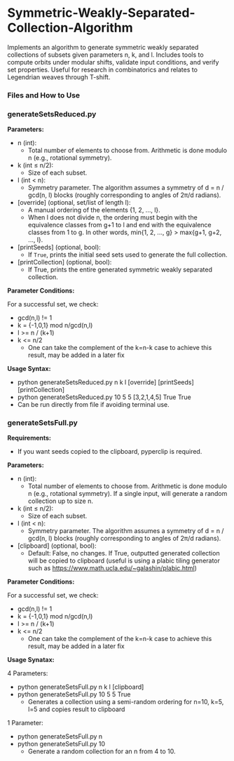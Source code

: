 # Symmetric-Weakly-Separated-Collection-Algorithm
Implements an algorithm to generate symmetric weakly separated collections of subsets given parameters n, k, and l. Includes tools to compute orbits under modular shifts, validate input conditions, and verify set properties. Useful for research in combinatorics and relates to Legendrian weaves through T-shift.


### Files and How to Use

### generateSetsReduced.py

**Parameters:**

- n (int):
  - Total number of elements to choose from. Arithmetic is done modulo n (e.g., rotational symmetry).
- k (int ≤ n/2):
  - Size of each subset.
- l (int < n):
  - Symmetry parameter. The algorithm assumes a symmetry of d = n / gcd(n, l) blocks (roughly corresponding to angles of 2π/d radians).
- [override] (optional, set/list of length l):
  - A manual ordering of the elements {1, 2, ..., l}. 
  - When l does not divide n, the ordering must begin with the equivalence classes from g+1 to l and end with the equivalence classes from 1 to g. In other words, min{1, 2, ..., g} > max{g+1, g+2, ..., l}.
- [printSeeds] (optional, bool):
  - If `True`, prints the initial seed sets used to generate the full collection.
- [printCollection] (optional, bool):
  - If True, prints the entire generated symmetric weakly separated collection.

**Parameter Conditions:**

For a successful set, we check:
- gcd(n,l) != 1
- k = {-1,0,1} mod n/gcd(n,l)
- l >= n / (k+1)
- k <= n/2
  - One can take the complement of the k=n-k case to achieve this result, may be added in a later fix

**Usage Syntax:**

- python generateSetsReduced.py n k l [override] [printSeeds] [printCollection]
- python generateSetsReduced.py 10 5 5 [3,2,1,4,5] True True
- Can be run directly from file if avoiding terminal use.


### generateSetsFull.py

**Requirements:** 
- If you want seeds copied to the clipboard, pyperclip is required.

**Parameters:**
- n (int):
  - Total number of elements to choose from. Arithmetic is done modulo n (e.g., rotational symmetry). If a single input, will generate a random collection up to size n. 
- k (int ≤ n/2):
  - Size of each subset.
- l (int < n):
  - Symmetry parameter. The algorithm assumes a symmetry of d = n / gcd(n, l) blocks (roughly corresponding to angles of 2π/d radians).
- [clipboard] (optional, bool):
  -  Default: False, no changes. If True, outputted generated collection will be copied to clipboard (useful is using a plabic tiling generator such as https://www.math.ucla.edu/~galashin/plabic.html)

**Parameter Conditions:**

For a successful set, we check:
- gcd(n,l) != 1
- k = {-1,0,1} mod n/gcd(n,l)
- l >= n / (k+1)
- k <= n/2
  - One can take the complement of the k=n-k case to achieve this result, may be added in a later fix

**Usage Synatax:**

4 Parameters:
- python generateSetsFull.py n k l [clipboard]
- python generateSetsFull.py 10 5 5 True
  - Generates a collection using a semi-random ordering for n=10, k=5, l=5 and copies result to clipboard

1 Parameter:
- python generateSetsFull.py n
- python generateSetsFull.py 10
  - Generate a random collection for an n from 4 to 10. 
